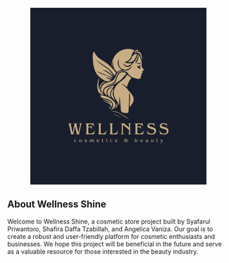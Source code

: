 <p align="center"><a href="https://laravel.com" target="_blank"><img src="public/assets/images/logo.png" width="400" alt="Laravel Logo"></a></p>

## About Wellness Shine

Welcome to Wellness Shine, a cosmetic store project built by Syafarul Priwantoro, Shafira Daffa Tzabillah, and Angelica Vaniza. Our goal is to create a robust and user-friendly platform for cosmetic enthusiasts and businesses. We hope this project will be beneficial in the future and serve as a valuable resource for those interested in the beauty industry.
